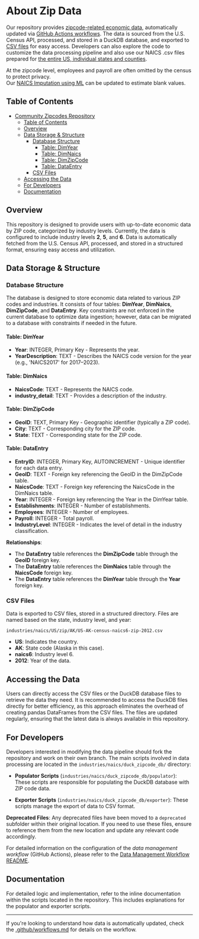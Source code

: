 # About Zip Data

Our repository provides [zipcode-related economic data](https://github.com/ModelEarth/community-zipcodes/tree/main/industries/naics/US/zip), automatically updated via [GitHub Actions workflows](https://github.com/ModelEarth/community-zipcodes/blob/main/.github/workflows.md). The data is sourced from the U.S. Census API, processed, and stored in a DuckDB database, and exported to [CSV files](https://github.com/ModelEarth/community-zipcodes/tree/main/industries/naics/US/zip) for easy access. Developers can also explore the code to customize the data processing pipeline and also use our NAICS .csv files prepared for [the entire US, individual states and counties](/data-pipeline/industries/naics/).

At the zipcode level, employees and payroll are often omitted by the census to protect privacy.  
Our [NAICS Imputation using ML](/machine-learning) can be updated to estimate blank values.

## Table of Contents

- [Community Zipcodes Repository](#community-zipcodes-repository)
  - [Table of Contents](#table-of-contents)
  - [Overview](#overview)
  - [Data Storage & Structure](#data-storage--structure)
    - [Database Structure](#database-structure)
      - [Table: DimYear](#table-dimyear)
      - [Table: DimNaics](#table-dimnaics)
      - [Table: DimZipCode](#table-dimzipcode)
      - [Table: DataEntry](#table-dataentry)
    - [CSV Files](#csv-files)
  - [Accessing the Data](#accessing-the-data)
  - [For Developers](#for-developers)
  - [Documentation](#documentation)

## Overview

This repository is designed to provide users with up-to-date economic data by ZIP code, categorized by industry levels. Currently, the data is configured to include industry levels **2**, **5**, and **6**. Data is automatically fetched from the U.S. Census API, processed, and stored in a structured format, ensuring easy access and utilization.

## Data Storage & Structure

### Database Structure

The database is designed to store economic data related to various ZIP codes and industries. It consists of four tables: **DimYear**, **DimNaics**, **DimZipCode**, and **DataEntry**. Key constraints are not enforced in the current database to optimize data ingestion; however, data can be migrated to a database with constraints if needed in the future.

#### Table: DimYear
- **Year**: INTEGER, Primary Key - Represents the year.
- **YearDescription**: TEXT - Describes the NAICS code version for the year (e.g., 'NAICS2017' for 2017–2023).

#### Table: DimNaics
- **NaicsCode**: TEXT - Represents the NAICS code.
- **industry_detail**: TEXT - Provides a description of the industry.

#### Table: DimZipCode
- **GeoID**: TEXT, Primary Key - Geographic identifier (typically a ZIP code).
- **City**: TEXT - Corresponding city for the ZIP code.
- **State**: TEXT - Corresponding state for the ZIP code.

#### Table: DataEntry
- **EntryID**: INTEGER, Primary Key, AUTOINCREMENT - Unique identifier for each data entry.
- **GeoID**: TEXT - Foreign key referencing the GeoID in the DimZipCode table.
- **NaicsCode**: TEXT - Foreign key referencing the NaicsCode in the DimNaics table.
- **Year**: INTEGER - Foreign key referencing the Year in the DimYear table.
- **Establishments**: INTEGER - Number of establishments.
- **Employees**: INTEGER - Number of employees.
- **Payroll**: INTEGER - Total payroll.
- **IndustryLevel**: INTEGER - Indicates the level of detail in the industry classification.

**Relationships**:
- The **DataEntry** table references the **DimZipCode** table through the **GeoID** foreign key.
- The **DataEntry** table references the **DimNaics** table through the **NaicsCode** foreign key.
- The **DataEntry** table references the **DimYear** table through the **Year** foreign key.

### CSV Files

Data is exported to CSV files, stored in a structured directory. Files are named based on the state, industry level, and year:

```plaintext
industries/naics/US/zip/AK/US-AK-census-naics6-zip-2012.csv
```

- **US**: Indicates the country.
- **AK**: State code (Alaska in this case).
- **naics6**: Industry level 6.
- **2012**: Year of the data.

## Accessing the Data

Users can directly access the CSV files or the DuckDB database files to retrieve the data they need. It is recommended to access the DuckDB files directly for better efficiency, as this approach eliminates the overhead of creating pandas DataFrames from the CSV files. The files are updated regularly, ensuring that the latest data is always available in this repository.

## For Developers

Developers interested in modifying the data pipeline should fork the repository and work on their own branch. The main scripts involved in data processing are located in the `industries/naics/duck_zipcode_db/` directory:

- **Populator Scripts** (`industries/naics/duck_zipcode_db/populator`): These scripts are responsible for populating the DuckDB database with ZIP code data.

- **Exporter Scripts** (`industries/naics/duck_zipcode_db/exporter`): These scripts manage the export of data to CSV format.

**Deprecated Files**: Any deprecated files have been moved to a `deprecated` subfolder within their original location. If you need to use these files, ensure to reference them from the new location and update any relevant code accordingly.

For detailed information on the configuration of the *data management workflow* (GitHub Actions), please refer to the [Data Management Workflow README](.github/README.md).

## Documentation

For detailed logic and implementation, refer to the inline documentation within the scripts located in the repository. This includes explanations for the populator and exporter scripts.

---

If you're looking to understand how data is automatically updated, check the [.github/workflows.md](https://github.com/ModelEarth/community-zipcodes/blob/main/.github/workflows.md) for details on the workflow.

